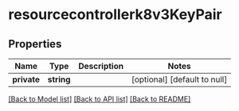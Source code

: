# resourcecontrollerk8v3KeyPair

## Properties
Name | Type | Description | Notes
------------ | ------------- | ------------- | -------------
**private** | **string** |  | [optional] [default to null]

[[Back to Model list]](../README.md#documentation-for-models) [[Back to API list]](../README.md#documentation-for-api-endpoints) [[Back to README]](../README.md)


